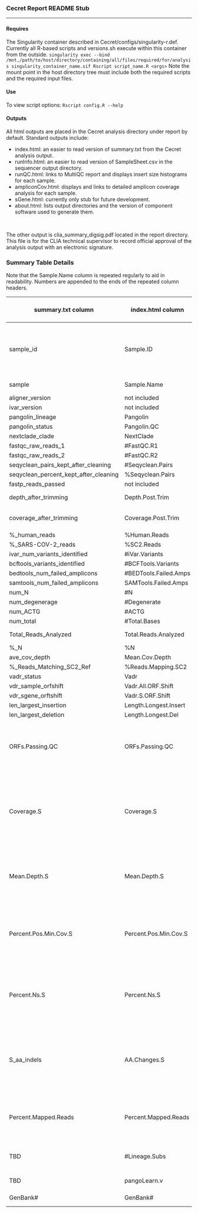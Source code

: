 ### Cecret Report README Stub

***

#### Requires
The Singularity container described in Cecret/configs/singularity-r.def. Currently all R-based scripts and versions.sh execute within this container from the outside. 
`singularity exec --bind /mnt,/path/to/host/directory/containing/all/files/required/for/analysis singularity_container_name.sif Rscript script_name.R <args>` Note the mount point in the host directory tree must include both the required scripts and the required input files.

#### Use
To view script options: `Rscript config.R --help`

#### Outputs
All html outputs are placed in the Cecret analysis directory under report by default. Standard outputs include:
* index.html: an easier to read version of summary.txt from the Cecret analysis output.
* runInfo.html: an easier to read version of SampleSheet.csv in the sequencer output directory.
* runQC.html: links to MultiQC report and displays insert size histograms for each sample.
* ampliconCov.html: displays and links to detailed amplicon coverage analysis for each sample.
* sGene.html: currently only stub for future development.
* about.html: lists output directories and the version of component software used to generate them.

<br>

The other output is clia_summary_digsig.pdf located in the report directory. This file is for the CLIA technical supervisor to record official approval of the analysis output with an electronic signature.


### Summary Table Details
Note that the Sample.Name column is repeated regularly to aid in readability. Numbers are appended to the ends of the repeated column headers.

| summary.txt column | index.html column | eLIMS report column | value description |
| --- | --- | --- | --- |
| sample_id | Sample.ID | CSID | Sample ID fragment starting at beginning and going through first hyphen |
| sample | Sample.Name | CSID_CUID | Full sample identifier |
| aligner_version | not included | not included | |
| ivar_version | not included | not included | |
| pangolin_lineage | Pangolin | Lineage | |
| pangolin_status | Pangolin.QC | not included | |
| nextclade_clade | NextClade | not included | |
| fastqc_raw_reads_1 | #FastQC.R1 | Total Reads | |
| fastqc_raw_reads_2 | #FastQC.R2 | not included | |
| seqyclean_pairs_kept_after_cleaning | #Seqyclean.Pairs | not included | |
| seqyclean_percent_kept_after_cleaning | %Seqyclean.Pairs | not included | |
| fastp_reads_passed | not included | not included | |
| depth_after_trimming | Depth.Post.Trim | Average Depth | |
| coverage_after_trimming | Coverage.Post.Trim | Percent Genome Coverage | |
| %_human_reads | %Human.Reads | not included | |
| %_SARS-COV-2_reads | %SC2.Reads | not included | |
| ivar_num_variants_identified | #iVar.Variants | not included | |
| bcftools_variants_identified | #BCFTools.Variants | not included | |
| bedtools_num_failed_amplicons | #BEDTools.Failed.Amps | not included | |
| samtools_num_failed_amplicons | SAMTools.Failed.Amps | not included | |
| num_N | #N | not included | |
| num_degenerage | #Degenerate | not included | |
| num_ACTG | #ACTG | not included | |
| num_total | #Total.Bases | not included | |
| Total_Reads_Analyzed | Total.Reads.Analyzed | Mapped Reads | |
| %_N | %N | not included | |
| ave_cov_depth | Mean.Cov.Depth | not included | |
| %_Reads_Matching_SC2_Ref | %Reads.Mapping.SC2 | not included | |
| vadr_status | Vadr | not included | |
| vdr_sample_orfshift | Vadr.All.ORF.Shift | not included | |
| vdr_sgene_orftshift | Vadr.S.ORF.Shift | not included | |
| len_largest_insertion | Length.Longest.Insert | not included | |
| len_largest_deletion | Length.Longest.Del | not included | |
| ORFs.Passing.QC | ORFs.Passing.QC | Open Reading Frames | a count of ORFs with >=95% coverage and mean depth of >=100x |
| Coverage.S | Coverage.S | S-gene Coverage | percentage of positions in the predicted S gene length that have any (even 1 read) sequencing data |
| Mean.Depth.S | Mean.Depth.S | not included | mean depth of coverage of sequencing across predicted S gene |
| Percent.Pos.Min.Cov.S | Percent.Pos.Min.Cov.S | not included | percentage of positions in the S gene that meet minimum coverage threshold |
| Percent.Ns.S | Percent.Ns.S | not included | percentage of Ns in the region of the consensus sequence for the S gene |
| S_aa_indels | AA.Changes.S | Spike Protein Substitutions | list of insertions, deletions, and substitions found in the amino acids reported for the S gene |
| Percent.Mapped.Reads | Percent.Mapped.Reads | Percent Mapped Reads | Calculated as (Total Reads Analyzed / Total Reads)*100 |
| TBD | #Lineage.Subs | Number of Lineage-Defined Substitutions | |
| TBD | pangoLearn.v | pangoLEARN Version | |
| GenBank# | GenBank# | GenBank Accession # | |

